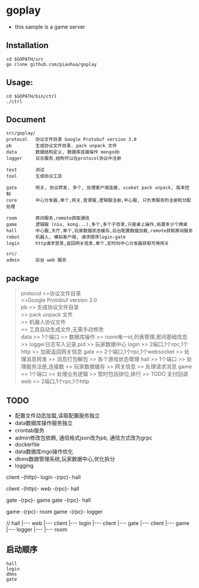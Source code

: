 # goplay

* this sample is a game server

## Installation

```
cd $GOPATH/src
go clone github.com/piaohua/goplay
```

## Usage:

```
cd $GOPATH/bin/ctrl
./ctrl
```

## Document
```
src/goplay/
protocol   协议文件目录 Google Protobuf version 3.0
pb         生成协议文件目录, pack unpack 文件
data       数据结构定义, 数据库连接操作 mongodb
logger     日志服务,结构可以在protocol协议中注册

test       测试
tool       生成协议工具

gate       网关, 协议转发, 多个, 处理客户端连接, scoket pack unpack, 版本控制
core       中心分发器,单个,网关,登录服,逻辑服注册,中心服, 只负责服务的注册和分配处理

room       房间服务,remote获取通信
game       逻辑服 (niu, kong...),多个,多个子目录,只是桌上操作,拓展多少个牌桌
hall       中心服,大厅,单个,玩家数据状态缓存,后台配置数据加载,remote获取房间服务
robot      机器人, 模拟客户端, 请求顺序login-gate
login      http请求登录,返回网关信息,单个,定时向中心分发器获取可用网关

src/
admin      后台 web 服务
```

## package
>protocol
    >>协议文件目录</br>
    >>Google Protobuf version 3.0</br>
>pb
    >> 生成协议文件目录</br>
    >> pack unpack 文件</br>
    >> 机器人协议文件</br>
    >> 工具自动生成文件,无需手动修改</br>
>data
    >> 1个端口
    >> 数据库操作
    >> room唯一id,列表管理,房间基础信息
    >> logger日志写入记录,pid
    >> 玩家数据中心
>login
    >> 2端口,1个rpc,1个http
    >> 加密返回网关信息
>gate
    >> 2个端口,1个rpc,1个websocket
    >> 处理消息转发
    >> 消息打包解包
    >> 各个游戏状态管理
>hall
    >> 1个端口
    >> 处理服务注册,连接数
    >> 玩家数据缓存
    >> 网关信息
    >> 处理请求消息
>game
    >> 1个端口
    >> 处理业务逻辑
    >> 暂时包括排位,排行
    >> TODO 支付回调
>web
    >> 2端口,1个rpc,1个http

## TODO
* 配置文件动态加载,读取配置服务独立
* data数据库操作服务独立
* crontab服务
* admin修改包依赖, 通信格式json改为pb, 通信方式改为grpc
* dockerfile
* data数据库mgo操作优化
* dbms数据管理系统,玩家数据中心,优化拆分
* logging

client -(http)- login -(rpc)- hall

client -(http)- web -(rpc)- hall

gate -(rpc)- game
gate -(rpc)- hall

game -(rpc)- room
game -(rpc)- logger

//
hall |--- web    |---  client
     |--- login  |---  client
     |--- gate   |---  client
                 |---  game  |--- logger
                 |---        |--- room

## 启动顺序
    hall
    login
    dbms
    gate
